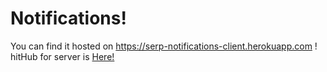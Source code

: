 # Notifications!
You can find it hosted on https://serp-notifications-client.herokuapp.com !  
hitHub for server is [Here!](https://github.com/SerpNaga/notifications-server)
